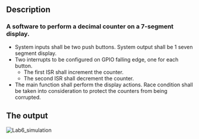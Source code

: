 ## Description

### A software to perform a decimal counter on a 7-segment display.

* System inputs shall be two push buttons. System output shall be 1 seven segment display. 
* Two interrupts to be configured on GPIO falling edge, one for each button. 
  - The first ISR shall increment the counter. 
  - The second ISR shall decrement the counter. 
* The main function shall perform the display actions. Race condition shall be taken into consideration to protect the counters from being corrupted.

## The output

![Lab6_simulation](https://media.giphy.com/media/Sjcx80DLuloj3i8tLy/giphy.gif)
